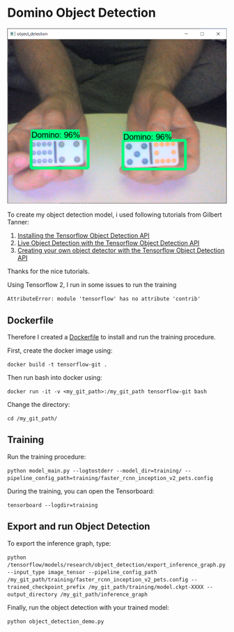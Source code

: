 # Domino Object Detection

![Example](./Example.png)

To create my object detection model, i used following tutorials from Gilbert Tanner:

1. [Installing the Tensorflow Object Detection API](https://gilberttanner.com/blog/installing-the-tensorflow-object-detection-api)
2. [Live Object Detection with the Tensorflow Object Detection API](https://gilberttanner.com/blog/live-object-detection)
3. [Creating your own object detector with the Tensorflow Object Detection API](https://gilberttanner.com/blog/creating-your-own-objectdetector)

Thanks for the nice tutorials.

Using Tensorflow 2, I run in some issues to run the training

`AttributeError: module 'tensorflow' has no attribute 'contrib'`

## Dockerfile

Therefore I created a [Dockerfile](./Dockerfile) to install and run the training procedure.

First, create the docker image using:

`docker build -t tensorflow-git .`

Then run bash into docker using:

`docker run -it -v <my_git_path>:/my_git_path tensorflow-git bash`

Change the directory:

`cd /my_git_path/`

## Training

Run the training procedure:

`python model_main.py --logtostderr --model_dir=training/ --pipeline_config_path=training/faster_rcnn_inception_v2_pets.config`

During the training, you can open the Tensorboard:

`tensorboard --logdir=training`

## Export and run Object Detection

To export the inference graph, type:

`python /tensorflow/models/research/object_detection/export_inference_graph.py --input_type image_tensor --pipeline_config_path /my_git_path/training/faster_rcnn_inception_v2_pets.config --trained_checkpoint_prefix /my_git_path/training/model.ckpt-XXXX --output_directory /my_git_path/inference_graph`

Finally, run the object detection with your trained model:

`python object_detection_demo.py`